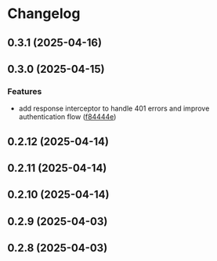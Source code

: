 # Changelog

## 0.3.1 (2025-04-16)

## 0.3.0 (2025-04-15)

### Features

* add response interceptor to handle 401 errors and improve authentication flow ([f84444e](https://github.com/oondemand/app-publisher-rakuten/commit/f84444e72e6605d072dc1240c1ad71bb30ac5879))

## 0.2.12 (2025-04-14)

## 0.2.11 (2025-04-14)

## 0.2.10 (2025-04-14)

## 0.2.9 (2025-04-03)

## 0.2.8 (2025-04-03)
